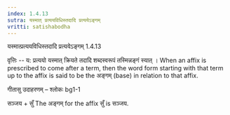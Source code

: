 ```yaml
---
index: 1.4.13
sutra: यस्मात् प्रत्ययविधिस्तदादि प्रत्ययेऽङ्गम्
vritti: satishabodha
---
```



 यस्मात्प्रत्ययविधिस्तदादि प्रत्ययेऽङ्गम् 1.4.13 


वृत्तिः -- य: प्रत्ययो यस्मात् क्रियते तदादि शब्दस्वरूपं तस्मिन्नङ्गं स्यात् । When an affix is prescribed to come after a term, then the word form starting with that term up to the affix is said to be the अङ्गम् (base) in relation to that affix. 


गीतासु उदाहरणम् – श्लोकः bg1-1 


सञ्जय + सुँ The अङ्गम् for the affix सुँ is सञ्जय. 


